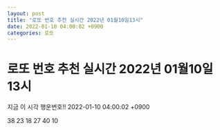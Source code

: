 ```yaml
---
layout: post
title: "로또 번호 추천 실시간 2022년 01월10일13시"
date: 2022-01-10 04:00:02 +0900
categories: 로또
---
```


# 로또 번호 추천 실시간 2022년 01월10일13시

지금 이 시각 행운번호!! 2022-01-10 04:00:02 +0900

 38  23  18  27  40  10 

